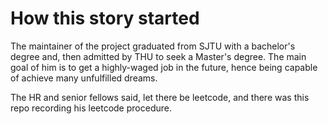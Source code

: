 # How this story started

The maintainer of the project graduated from SJTU with a bachelor's degree and, then admitted by THU to seek a Master's degree. The main goal of him is to get a highly-waged job in the future, hence being capable of achieve many unfulfilled dreams. 

The HR and senior fellows said, let there be leetcode, and there was this repo recording his leetcode procedure.
